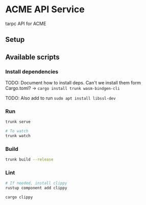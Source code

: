 # ACME API Service

tarpc API for ACME

## Setup

## Available scripts

### Install dependencies

TODO: Document how to install deps. Can't we install them form Cargo.toml? -> `cargo install trunk wasm-bindgen-cli`

TODO: Also add to run `sudo apt install libssl-dev`

### Run

```bash
trunk serve

# To watch
trunk watch
```

### Build

```bash
trunk build --release
```

### Lint

```bash
# If needed, install clippy
rustup component add clippy

cargo clippy
```
